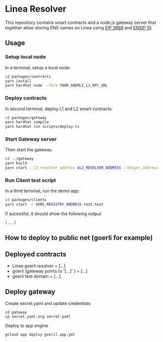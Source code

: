 # Linea Resolver

This repository contains smart contracts and a node.js gateway server that together allow storing ENS names on Linea using [EIP 3668](https://eips.ethereum.org/EIPS/eip-3668) and [ENSIP 10](https://docs.ens.domains/ens-improvement-proposals/ensip-10-wildcard-resolution).

## Usage

### Setup local node

In a terminal, setup a local node:

```bash
cd packages/contracts
yarn install
yarn hardhat node --fork YOUR_GOERLI_L1_RPC_URL
```

### Deploy contracts

In second terminal, deploy L1 and L2 smart contracts:

```bash
cd packages/gateway
yarn hardhat compile
yarn hardhat run scripts/deploy.ts
```

### Start Gateway server

Then start the gateway.

```bash
cd ../gateway
yarn build
yarn start --l2_resolver_address $L2_RESOLVER_ADDRESS --helper_address $HELPER_ADDRESS
```

### Run Client test script

In a third terminal, run the demo app:

```bash
cd packages/clients
yarn start -r $ENS_REGISTRY_ADDRESS test.test
```

If sucessful, it should show the following output

```
[...]
```

## How to deploy to public net (goerli for example)

## Deployed contracts

- Linea goerli resolver = [...]
- goerli (gateway points to '[...]' ) = [...]
- goerli test domain = [...]

## Deploy gateway

Create secret.yaml and update credentials

```
cd gateway
cp secret.yaml.org secret.yaml
```

Deploy to app engine

```
gcloud app deploy goeril.app.yml
```
